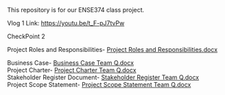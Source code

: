 This repository is for our ENSE374 class project.

Vlog 1 Link: https://youtu.be/t_F-pJ7tvPw

CheckPoint 2 

Project Roles and Responsibilities- [Project Roles and Responsibilities.docx](https://github.com/TeamQ-ENSE374/TeamQ/files/7349375/Project.Roles.and.Responsibilities.docx)<br>

Business Case- [Business Case Team Q.docx](https://github.com/TeamQ-ENSE374/TeamQ/files/7349380/Business.Case.Team.Q.docx)<br>
Project Charter- [Project Charter Team Q.docx](https://github.com/TeamQ-ENSE374/TeamQ/files/7349384/Project.Charter.Team.Q.docx)<br>
Stakeholder Register Document- [Stakeholder Register Team Q.docx](https://github.com/TeamQ-ENSE374/TeamQ/files/7349388/Stakeholder.Register.Team.Q.docx)<br>
Project Scope Statement- [Project Scope Statement Team Q.docx](https://github.com/TeamQ-ENSE374/TeamQ/files/7349395/Project.Scope.Statement.Team.Q.docx)<br>


